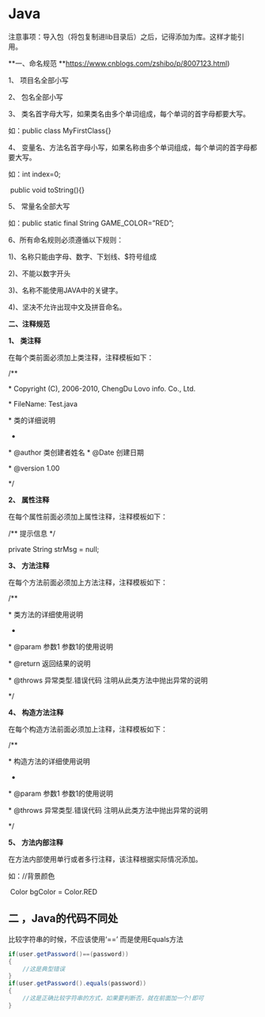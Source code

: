 # Java

注意事项：导入包（将包复制进lib目录后）之后，记得添加为库。这样才能引用。

**一、命名规范 **https://www.cnblogs.com/zshibo/p/8007123.html)

1、 项目名全部小写

2、 包名全部小写

3、 类名首字母大写，如果类名由多个单词组成，每个单词的首字母都要大写。

如：public class MyFirstClass{}

4、 变量名、方法名首字母小写，如果名称由多个单词组成，每个单词的首字母都要大写。

如：int index=0;

​    public void toString(){}

5、 常量名全部大写

如：public static final String GAME_COLOR=”RED”;

6、所有命名规则必须遵循以下规则：

1)、名称只能由字母、数字、下划线、$符号组成

2)、不能以数字开头

3)、名称不能使用JAVA中的关键字。

4)、坚决不允许出现中文及拼音命名。

**二、注释规范**

**1、**  **类注释**

在每个类前面必须加上类注释，注释模板如下：

/**

\* Copyright (C), 2006-2010, ChengDu Lovo info. Co., Ltd.

\* FileName: Test.java

\* 类的详细说明

*

\* @author 类创建者姓名
  \* @Date  创建日期

\* @version 1.00

*/

 

**2、**  **属性注释**

在每个属性前面必须加上属性注释，注释模板如下：

/** 提示信息 */

private String strMsg = null;

 

**3、**  **方法注释**

在每个方法前面必须加上方法注释，注释模板如下：

/**

\* 类方法的详细使用说明

*

\* @param 参数1 参数1的使用说明

\* @return 返回结果的说明

\* @throws 异常类型.错误代码 注明从此类方法中抛出异常的说明

*/

**4、**  **构造方法注释**

在每个构造方法前面必须加上注释，注释模板如下：

/**

\* 构造方法的详细使用说明

*

\* @param 参数1 参数1的使用说明

\* @throws 异常类型.错误代码 注明从此类方法中抛出异常的说明

*/

 

**5、**  **方法内部注释**

在方法内部使用单行或者多行注释，该注释根据实际情况添加。

如：//背景颜色

​    Color bgColor = Color.RED

## 二 ，Java的代码不同处

比较字符串的时候，不应该使用‘==’ 而是使用Equals方法

```java
if(user.getPassword()==(password))
{
	//这是典型错误
}
if(user.getPassword().equals(password))
{
	//这是正确比较字符串的方式，如果要判断否，就在前面加一个!即可
}
```

